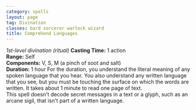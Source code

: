 ```yaml
---
category: spells
layout: page
tag: Divination
classes: bard sorcerer warlock wizard
title: Comprehend Languages
---
```


_1st-level divination (ritual)_ **Casting Time:** 1 action    
**Range:** Self    
**Components:** V, S, M (a pinch of soot and salt)    
**Duration:** 1 hour For the duration, you understand the literal meaning of any spoken language that you hear. You also understand any written language that you see, but you must be touching the surface on which the words are written. It takes about 1 minute to read one page of text.    
This spell doesn't decode secret messages in a text or a glyph, such as an arcane sigil, that isn't part of a written language. 
